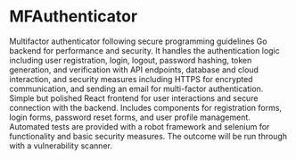 # MFAuthenticator
Multifactor authenticator following secure programming guidelines
Go backend for performance and security. It handles the authentication logic including user registration, login, logout, password hashing, token generation, and verification with API endpoints, database and cloud interaction, and security measures including HTTPS for encrypted communication, and sending an email for multi-factor authentication.
Simple but polished React frontend for user interactions and secure connection with the backend. Includes components for registration forms, login forms, password reset forms, and user profile management.
Automated tests are provided with a robot framework and selenium for functionality and basic security measures. The outcome will be run through with a vulnerability scanner.

